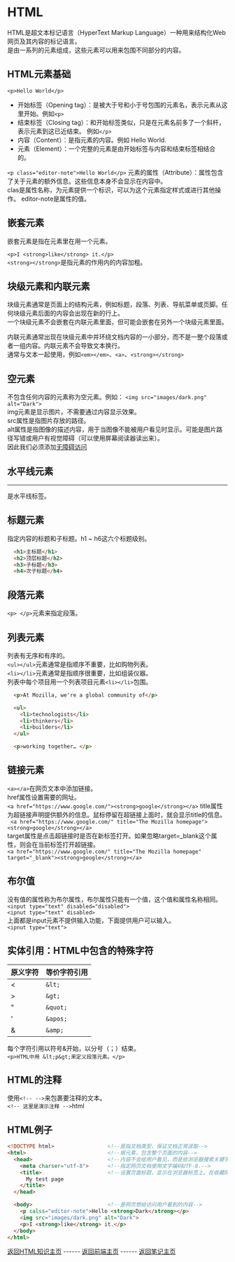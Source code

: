 # HTML
  HTML是超文本标记语言（HyperText Markup Language）一种用来结构化Web网页及其内容的标记语言。     
  是由一系列的元素组成，这些元素可以用来包围不同部分的内容。    

HTML元素基础    
----------------
`<p>Hello World</p>`    
- 开始标签（Opening tag）：是被大于号和小于号包围的元素名，表示元素从这里开始。例如`<p>`    
- 结束标签（Closing tag）：和开始标签类似，只是在元素名前多了一个斜杆，表示元素到这已近结束。 例如`</p>`    
- 内容（Content）：是指元素的内容。例如 Hello World.    
- 元素（Element）：一个完整的元素是由开始标签与内容和结束标签相结合的。    

`<p class="editor-note">Hello World</p>`
元素的属性（Attribute）：属性包含了关于元素的额外信息。这些信息本身不会显示在内容中。     
clas是属性名称，为元素提供一个标识，可以为这个元素指定样式或进行其他操作。 editor-note是属性的值。     

嵌套元素      
---------------------------------- 
  嵌套元素是指在元素里在用一个元素。      

  `<p>I <strong>like</strong> it.</p>`     
  `<strong></strong>`是指元素的作用内的内容加粗。        

块级元素和内联元素     
---------------------------------------------
  块级元素通常是页面上的结构元素，例如标题，段落、列表、导航菜单或页脚。任何块级元素后面的内容会出现在新的行上。     
  一个块级元素不会嵌套在内联元素里面，但可能会嵌套在另外一个块级元素里面。     

  内联元素通常出现在块级元素中并环绕文档内容的一小部分，而不是一整个段落或者一组内容。内联元素不会导致文本换行。      
  通常与文本一起使用，例如`<em></em>`、`<a>`、`<strong></strong>`    

空元素    
------------------------------------------------
  不包含任何内容的元素称为空元素。例如： `<img src="images/dark.png" alt="Dark">`    
  img元素是显示图片。不需要通过内容显示效果。     
  src属性是指图片存放的路径。     
  alt属性是指图像的描述内容，用于当图像不能被用户看见时显示。可能是图片路径写错或用户有视觉障碍（可以使用屏幕阅读器读出来）。    
  因此我们必须添加[无障碍访问](https://developer.mozilla.org/zh-CN/docs/Learn/Accessibility)       

水平线元素     
------------------------------------------------------------
  <hr />是水平线标签。
        

标题元素     
--------------------------------------------------------
  指定内容的标题和子标题。h1 ~ h6这六个标题级别。           
  ```html
    <h1>主标题</h1>
    <h2>顶层标题</h2>
    <h3>子标题</h3>
    <h4>次子标题</h4>

  ```

段落元素     
-------------------------------------------------------
  `<p> </p>`元素来指定段落。     
  
列表元素     
------------------------------------------------------
  列表有无序和有序的。    
  `<ul></ul>`元素通常是指顺序不重要，比如购物列表。     
  `<li></li>`元素通常是指顺序很重要，比如组装仪器。     
  列表中每个项目用一个列表项目元素`<li></li>`包围。      
  ```html
    <p>At Mozilla, we're a global community of</p>

    <ul>
      <li>technologists</li>
      <li>thinkers</li>
      <li>builders</li>
    </ul>

    <p>working together… </p>

  ```

链接元素     
----------------------------------------------------------------
   `<a></a>`在网页文本中添加链接。      
   href属性设置需要的网址。    
   `<a href="https://www.google.com/"><strong>google</strong></a>`
   title属性为超链接声明提供额外的信息。鼠标停留在超链接上面时，就会显示title的信息。      
   ` <a href="https://www.google.com/" title="The Mozilla homepage"><strong>google</strong></a>`    
   target属性是点击超链接时是否在新标签打开。如果忽略target=_blank这个属性，则会在当前标签打开超链接。           
   `<a href="https://www.google.com/" title="The Mozilla homepage" target="_blank"><strong>google</strong></a>`

布尔值     
-----------------------------------------------------------------
  没有值的属性称为布尔属性，布尔属性只能有一个值，这个值和属性名称相同。    
  `<input type="text" disabled="disabled">`    
  `<ipnut type="text" disabled>`    
  上面都是input元素不提供输入功能，下面提供用户可以输入。    
  `<ipnut type="text">`      

实体引用：HTML中包含的特殊字符     
--------------------------------------------------------------------
  |  原义字符 | 等价字符引用 |
  | -------- | ----------- |
  | <        | `&lt;`        |
  | >        | `&gt;`        |
  | "        | `&quot;`      |
  | '        | `&apos;`      |
  | &        | `&amp;`       |

  每个字符引用以符号&开始，以分号（；）结束。     
  `<p>HTML中用 &lt;p&gt;来定义段落元素。</p>`    

HTML的注释     
----------------------------------------------
  使用`<!-- -->`来包裹要注释的文本。     
  `<!-- 这里是演示注释 -->`html     

HTML例子     
-------------------------------------------------
```html
<!DOCTYPE html>                 <!--是指文档类型，保证文档正常读取-->
<html>                          <!--根元素，包含整个页面的内容-->
  <head>                        <!--内容不会给用户看见，而是给浏览器搜索关键字-->
    <meta charser="utf-8">      <!--指定网页文档使用文字编码UTF-8.-->
    <title>                     <!--设置页面标题，显示在浏览器标签上。在收藏网页时会显示元素内容-->
      My test page 
    </title>
  </head>                       

  <body>                        <!--是网页想给访问用户看到的内容-->
    <p calss="editor-note">Hello <strong>Dark</strong></p>
    <img src="images/dark.png" alt="Dark">
    <p>I <strong>like</strong> it.</p>
  </body>
</html>
```

[返回HTML知识主页](README.md) ------ [返回前端主页](../README.md) ------ [返回笔记主页](../../../README.md)